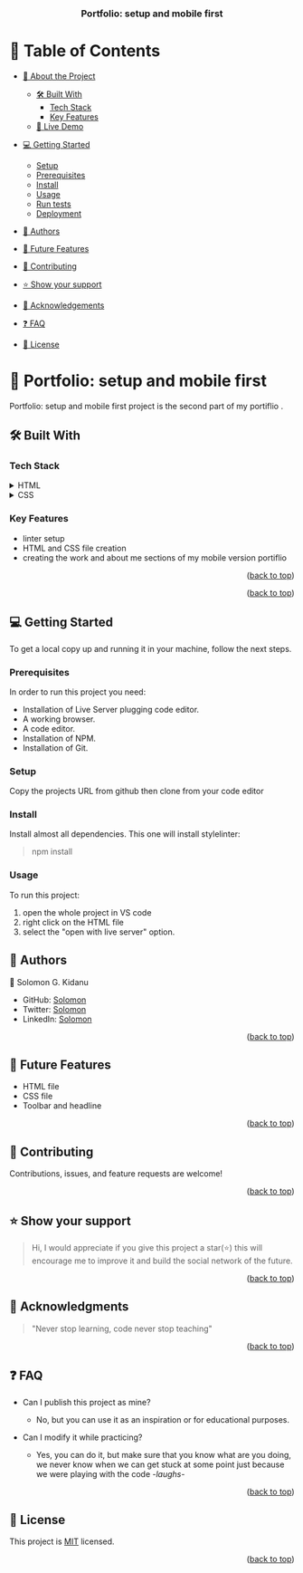 <a name="readme-top"></a>

<div align="center">
  <h3><b>Portfolio: setup and mobile first</b></h3>
</div>

# 📗 Table of Contents

- [📖 About the Project](#about-project)
  - [🛠 Built With](#built-with)
    - [Tech Stack](#tech-stack)
    - [Key Features](#key-features)
  - [🚀 Live Demo](#live-demo)
- [💻 Getting Started](#getting-started)
  - [Setup](#setup)
  - [Prerequisites](#prerequisites)
  - [Install](#install)
  - [Usage](#usage)
  - [Run tests](#run-tests)
  - [Deployment](#triangular_flag_on_post-deployment)
- [👥 Authors](#authors)
- [🔭 Future Features](#future-features)

- [🤝 Contributing](#contributing)
- [⭐️ Show your support](#support)
- [🙏 Acknowledgements](#acknowledgements)
- [❓ FAQ](#faq)
- [📝 License](#license)

# 📖 Portfolio: setup and mobile first <a name="about-project"></a>

Portfolio: setup and mobile first project is the second part of my portiflio .

## 🛠 Built With <a name="built-with"></a>

### Tech Stack <a name="tech-stack"></a>

<details>
  <summary>HTML</summary>
  <ul>
    <li><a href="NA">To create the basic structure of my portifolio</a></li>
  </ul>
</details>
<details>
  <summary>CSS</summary>
  <ul>
    <li><a href="NA">For styling  My portifolio</a></li>
  </ul>
</details>

### Key Features <a name="key-features"></a>

- linter setup
- HTML and CSS file creation
- creating the work and about me sections of my mobile version portiflio
<p align="right">
(<a href="#readme-top">back to top</a>)</p>

  <p align="right">(<a href="#readme-top">back to top</a>)</p>

  ## 💻 Getting Started <a name="getting-started"></a>

  To get a local copy up and running it in your machine, follow the next steps.

  ### Prerequisites

  In order to run this project you need:

- Installation of Live Server plugging code editor.
- A working browser.
- A code editor.
- Installation of NPM.
- Installation of Git.
  
### Setup

Copy the projects URL from github then clone from your code editor

### Install

Install almost all dependencies.
This one will install stylelinter:

> npm install

### Usage

To run this project:
 1. open the whole project in VS code 
 2. right click on the HTML file
 3. select the "open with live server" option.


## 👥 Authors <a name="authors"></a>

👤 Solomon G. Kidanu

- GitHub: [Solomon](https://github.com/solog0039)
- Twitter: [Solomon](https://twitter.com/Solomon57320119)
- LinkedIn: [Solomon](https://www.linkedin.com/in/solomon-kidanu-62a994232/)


<p align="right">(<a href="#readme-top">back to top</a>)</p>

## 🔭 Future Features <a name="future-features"></a>

- HTML file
- CSS file
- Toolbar and headline 

<p align="right">(<a href="#readme-top">back to top</a>)</p>

## 🤝 Contributing <a name="contributing"></a>

Contributions, issues, and feature requests are welcome!

<p align="right">(<a href="#readme-top">back to top</a>)</p>

## ⭐️ Show your support <a name="support"></a>

> Hi, I would appreciate if you give this project a star(⭐️) this will encourage me to improve it and build the social network of the future.

<p align="right">(<a href="#readme-top">back to top</a>)</p>

## 🙏 Acknowledgments <a name="acknowledgements"></a>

> "Never stop learning, code never stop teaching"

<p align="right">(<a href="#readme-top">back to top</a>)</p>

## ❓ FAQ <a name="faq"></a>

- Can I publish this project as mine?

  - No, but you can use it as an inspiration or for educational purposes.

- Can I modify it while practicing?

  - Yes, you can do it, but make sure that you know what are you doing, we never know when we can get stuck at some point just because we were playing with the code _-laughs-_

  <p align="right">(<a href="#readme-top">back to top</a>)</p>

## 📝 License <a name="license"></a>

This project is [MIT](./LICENSE) licensed.

<p align="right">(<a href="#readme-top">back to top</a>)</p>